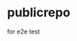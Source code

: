 # publicrepo
for e2e test












































































































































































































































































































































































































































































































































































































































































































































































































































































































































































































































































































































































































































































































































































































































































































































































































































































































































































































































































































































































































































































































































































































































































































































































































































































































































































































































































































































































































































































































































































































































































































































































































































































































































































































